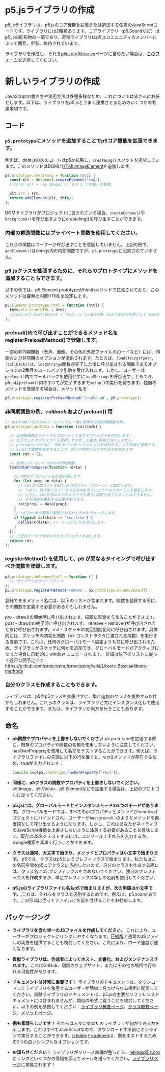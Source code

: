 # p5.jsライブラリの作成

p5.jsライブラリは、p5.jsのコア機能を拡張または追加する任意のJavaScriptコードです。ライブラリには2種類あります。コアライブラリ（p5.Soundなど）はp5.jsの配布物の一部であり、寄稿ライブラリはp5.jsコミュニティのメンバーによって開発、所有、維持されています。

ライブラリを作成し、それを[p5js.org/libraries](https://p5js.org/libraries)ページに含めたい場合は、[このフォーム](https://docs.google.com/forms/d/e/1FAIpQLSdWWb95cfvosaIFI7msA7XC5zOEVsNruaA5klN1jH95ESJVcw/viewform)を送信してください。

# 新しいライブラリの作成

JavaScriptの書き方や使用方法は多種多様なため、これについては皆さんにお任せします。以下は、ライブラリをp5.jsとうまく連携させるためのいくつかの考慮事項です。

## コード

### `p5.prototype`にメソッドを追加することでp5コア機能を拡張できます。
例えば、dom.jsの次のコードはp5を拡張し、`createImg()`メソッドを追加しています。このメソッドはDOMに[HTMLImageElement](https://developer.mozilla.org/en-US/docs/Web/API/HTMLImageElement)を追加します。

  ```js
  p5.prototype.createImg = function (src) {
    const elt = document.createElement('img');
    //const elt = new Image; // もう 1 つの短い代替案。

    elt.src = src;
    return addElement(elt, this);
  };
  ```
  DOMライブラリがプロジェクトに含まれている場合、`createCanvas()`や`background()`を呼び出すようにcreateImg()を呼び出すことができます。

### 内部の補助関数にはプライベート関数を使用してください。
これらの関数はユーザーが呼び出すことを意図していません。上記の例で、`addElement()`はdom.js内の内部関数ですが、`p5.prototype`に公開されていません。

### p5.jsクラスを拡張するために、それらのプロトタイプにメソッドを追加することもできます。
以下の例では、p5.Element.prototypeがhtml()メソッドで拡張されており、このメソッドは要素の内部HTMLを設定します。
  ```js
  p5.Element.prototype.html = function (html) {
    this.elt.innerHTML = html;
    //this.elt.textContent = html; // innerHTML のより安全な代替として textContent を使用してください。
  };
  ```
  
### preload()内で呼び出すことができるメソッド名をregisterPreloadMethod()で登録します。

一部の非同期関数（音声、画像、その他の外部ファイルのロードなど）には、同期および非同期のオプションが提供されます。たとえば、`loadStrings(path, [callback])`は、`loadStrings`関数が完了した後に呼び出される関数であるオプションの2番目のコールバック引数を受け入れます。しかし、ユーザーは`preload()`内でコールバックを使用せずに`loadStrings`を呼び出すこともでき、p5.jsは`preload()`内のすべてが完了するまで`setup()`の実行を待ちます。独自のメソッドを登録する場合は、メソッド名を`

  ```js
  p5.prototype.registerPreloadMethod('loadSound', p5.prototype);
  ```

### 非同期関数の例、_callback_ および **preload()** 用
```js
// preload()内またはコールバックと一緒に使用する非同期関数の例。
p5.prototype.getData = function (callback) {

  // 非同期関数からデータをクローンして返すオブジェクトを作成します。
  // 以下でこのオブジェクトを更新しますが、上書き/再割り当てしません。
  // preload()のために、元のポインタ/リファレンスを保持することが非常に重要です。
  // constで変数を宣言することで、誤って再割り当てされるのを防ぎます。
  const ret = {};

  // 処理しているいくつかの非同期関数。
  loadDataFromSpace(function (data) {

    // dataのプロパティを反復処理します。
    for (let prop in data) {
      // retのプロパティをdataのプロパティ（クローン）に設定します。
      // つまり、受け取ったデータで空のretオブジェクトのプロパティを更新します。
      // しかし、retを別のオブジェクトで上書き/再割り当てすることはできません。
      // その内容を更新する必要があります。
      ret[prop] = data[prop];
    }
    // callbackが実際に関数であるかどうかをチェックします。
    if (typeof callback == 'function') {
      callback(data); // コールバックを実行します。
    }
  });
  // 上記のデータで埋められたオブジェクトを返します。
  return ret;
};

```
  
### registerMethod() を使用して、p5 が異なるタイミングで呼び出すべき関数を登録します。

  ```js
  p5.prototype.doRemoveStuff = function () { 
    // ライブラリのクリーンアップ
  };
  p5.prototype.registerMethod('remove', p5.prototype.doRemoveStuff);
  ```
  
登録できるメソッド名には、以下のリストが含まれます。関数を登録する前に、その関数を定義する必要があるかもしれません。

pre - draw()の開始時に呼び出されます。描画に影響を与えることができます。
post - draw()の終了時に呼び出されます。
remove - remove()が呼び出されたときに呼び出されます。
init - スケッチの初回初期化時に呼び出されます。具体的には、スケッチの初期化関数（p5 コンストラクタに渡される関数）を実行する直前です。これは、任何のグローバルモード設定よりも前に呼び出されるため、ライブラリがスケッチに何かを追加でき、グローバルモードがアクティブになった場合に自動的に window にコピーされます。
詳細は以下のリストに従って近日公開予定です：
https://github.com/processing/processing/wiki/Library-Basics#library-methods


### 自分のクラスを作成することもできます。
ライブラリは、p5やp5クラスを拡張せずに、単に追加のクラスを提供するだけかもしれません。これらのクラスは、ライブラリと共にインスタンス化して使用することができます。または、ライブラリが両方を行うこともあります。

## 命名
* **p5関数やプロパティを上書きしないでください** p5.prototypeを拡張する際に、既存のプロパティや関数の名前を使用しないように注意してください。hasOwnPropertyを使用して名前をテストすることができます。例えば、ライブラリファイルの先頭に以下の行を置くと、rect()メソッドが存在するため、trueが出力されます：

  ```js
  console.log(p5.prototype.hasOwnProperty('rect'));
  ```

* **同様に、p5クラスの関数やプロパティを上書きしないでください。** p5.Image、p5.Vector、p5.Elementなどを拡張する場合は、上記のプロトコルに従ってください。

* **p5.jsには、グローバルモードとインスタンスモードの2つのモードがあります。** グローバルモードでは、すべてのp5プロパティとメソッドがwindowオブジェクトにバインドされ、ユーザーが`background()`のようなメソッドを前置詞なしで呼び出せるようになります。しかし、これはあなたがネイティブのJavaScript機能を上書きしないように注意する必要があることを意味します。既存のJS名をテストするには、コンソールでそれらを入力するか、Google検索を素早く行うことができます。

* **クラスは通常、大文字で始まり、メソッドとプロパティは小文字で始まります。** p5では、クラスはp5というプレフィックスで始まります。私たちはこの名前空間をp5コアクラスに予約したいので、自分のクラスを作成する際には、クラス名にp5.プレフィックスを含めないでください。独自のプレフィックスを作成するか、単にプレフィックスなしの名前を使用してください。

* **p5.jsのライブラリファイル名もp5で始まりますが、次の単語は小文字です。**,これは、それらをクラスと区別するためです。例えば、p5.sound.jsです。この形式に従ってファイルに名前を付けることをお勧めします。


## パッケージング
* **ライブラリを含む単一のJSファイルを作成してください。** これにより、ユーザーがプロジェクトにリンクしやすくなります。[圧縮版](http://jscompress.com/)と通常のJSファイルの両方を提供することも検討してください。これにより、ロード速度が速くなります。

* **貢献ライブラリは、作成者によってホスト、文書化、およびメンテナンスされます。** これはGitHub、個別のウェブサイト、またはその他の場所で行われる可能性があります。

* **ドキュメントは非常に重要です！** ライブラリのドキュメントは、ダウンロードしてライブラリを使用するユーザーが簡単に見つけられる場所に配置してください。貢献ライブラリのドキュメントは、p5.jsの主要なリファレンスドキュメントには含まれませんが、類似の形式に従うことを検討してください。以下の例を参照してください：[ライブラリ概要ページ](https://p5js.org/reference/libraries/p5.sound)、[クラス概要ページ](https://p5js.org/reference/p5.Vector)、[メソッドページ](https://p5js.org/reference/p5/arc)。

* **例も素晴らしいです！** それらは人々にあなたのライブラリが何ができるかを示します。これはすべてJavaScriptなので、ダウンロードする前にオンラインで実行することができます。[jsfiddle](http://jsfiddle.net/)と[codepen](http://codepen.io)は、例をホストするための2つの良いシンプルなオプションです。

* **お知らせください！** ライブラリがリリース準備が整ったら、[hello@p5js.org](mailto:hello@p5js.org)にリンクといくつかの情報を添えてメールを送ってください。[ライブラリページ](https://p5js.org/libraries/)に掲載されます！
